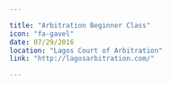 ```yaml
---

title: "Arbitration Beginner Class"
icon: "fa-gavel"
date: 07/29/2016
location: "Lagos Court of Arbitration"
link: "http://lagosarbitration.com/"

---
```


